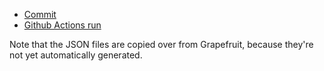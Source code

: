 - [Commit](https://github.com/oxidecomputer/quartz/commit/f87b7d2dba80c6ea71af5843f69bfcd035d1cd96)
- [Github Actions run](https://github.com/oxidecomputer/quartz/actions/runs/13208104306/job/36876044950)

Note that the JSON files are copied over from Grapefruit, because they're not
yet automatically generated.
